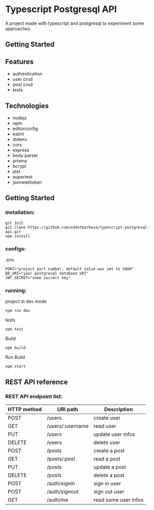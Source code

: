 # Typescript Postgresql API

A project made with typescript and postgresql to experiment some approaches.

## Getting Started

## Features
* authentication
* user crud
* post crud
* tests

## Technologies
* nodejs
* npm
* editorconfig
* eslint
* dotenv
* cors
* express
* body parser
* prisma
* bcrypt
* jest
* supertest
* jsonwebtoken

## Getting Started
### installation:
```
git init
git clone https://github.com/eddotbarbosa/typescript-postgresql-api.git
npm install
```
### configs:
.env
```
PORT="project port number, default value was set to 5000"
DB_URI="your postgresql database URI"
JWT_SECRET="some secrect key"
```
### running:
project in dev mode
```
npm run dev
```
tests
```
npm test
```
Build
```
npm build
```
Run Build
```
npm start
```

## REST API reference

### REST API endpoint list:

| HTTP method | URI path | Description |
|-------------|----------|-------------|
| POST | /users | create user |
| GET | /users/:username | read user |
| PUT | /users | update user infos |
| DELETE | /users | delete user |
| POST | /posts | create a post |
| GET | /posts/:post | read a post |
| PUT | /posts | update a post |
| DELETE | /posts | delete a post |
| POST | /auth/signin | sign in user |
| POST | /auth/signout | sign out user |
| GET | /auth/me | read some user infos |
